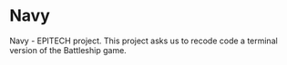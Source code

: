 # Navy
Navy - EPITECH project. This project asks us to recode code a terminal version of the Battleship game.
